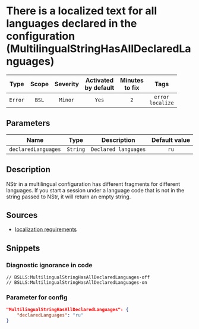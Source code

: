 # There is a localized text for all languages declared in the configuration (MultilingualStringHasAllDeclaredLanguages)

|   Type    |    Scope    |     Severity     |    Activated<br>by default    |    Minutes<br>to fix    |            Tags             |
|:--------:|:-----------------------------:|:----------------:|:------------------------------:|:-----------------------------------:|:---------------------------:|
| `Error` |             `BSL`             | `Minor` |              `Yes`              |                 `2`                 |    `error`<br>`localize`    |

## Parameters


|         Name         |   Type    |      Description      |    Default value    |
|:-------------------:|:--------:|:------------------:|:------------------------------:|
| `declaredLanguages` | `String` | `Declared languages` |              `ru`              |
<!-- Блоки выше заполняются автоматически, не трогать -->
## Description

NStr in a multilingual configuration has different fragments for different languages. If you start a session under a language code that is not in the string passed to NStr, it will return an empty string.

## Sources

- [localization requirements](https://its.1c.ru/db/v8std/content/763/hdoc)

## Snippets

<!-- Блоки ниже заполняются автоматически, не трогать -->
### Diagnostic ignorance in code

```bsl
// BSLLS:MultilingualStringHasAllDeclaredLanguages-off
// BSLLS:MultilingualStringHasAllDeclaredLanguages-on
```

### Parameter for config

```json
"MultilingualStringHasAllDeclaredLanguages": {
    "declaredLanguages": "ru"
}
```
